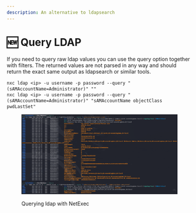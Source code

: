 ```yaml
---
description: An alternative to ldapsearch
---
```


# 🆕 Query LDAP

If you need to query raw ldap values you can use the query option together with filters. The returned values are not parsed in any way and should return the exact same output as ldapsearch or similar tools.

```
nxc ldap <ip> -u username -p password --query "(sAMAccountName=Administrator)" ""
nxc ldap <ip> -u username -p password --query "(sAMAccountName=Administrator)" "sAMAccountName objectClass pwdLastSet"
```

<figure><img src="../.gitbook/assets/image (2).png" alt=""><figcaption><p>Querying ldap with NetExec</p></figcaption></figure>
